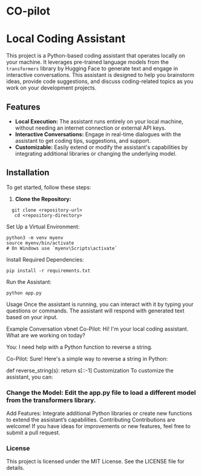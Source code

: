 # CO-pilot
# Local Coding Assistant

This project is a Python-based coding assistant that operates locally on your machine. It leverages pre-trained language models from the `transformers` library by Hugging Face to generate text and engage in interactive conversations. This assistant is designed to help you brainstorm ideas, provide code suggestions, and discuss coding-related topics as you work on your development projects.

## Features
- **Local Execution:** The assistant runs entirely on your local machine, without needing an internet connection or external API keys.
- **Interactive Conversations:** Engage in real-time dialogues with the assistant to get coding tips, suggestions, and support.
- **Customizable:** Easily extend or modify the assistant's capabilities by integrating additional libraries or changing the underlying model.

## Installation

To get started, follow these steps:

1. **Clone the Repository:**

```
  git clone <repository-url>
   cd <repository-directory>
```
 
Set Up a Virtual Environment:

```
python3 -m venv myenv
source myenv/bin/activate  
# On Windows use `myenv\Scripts\activate`
```

Install Required Dependencies:

```
pip install -r requirements.txt
```

Run the Assistant:

```
python app.py
```
Usage
Once the assistant is running, you can interact with it by typing your questions or commands. The assistant will respond with generated text based on your input.

Example Conversation
vbnet
Co-Pilot: Hi! I'm your local coding assistant. What are we working on today?

You: I need help with a Python function to reverse a string.

Co-Pilot: Sure! Here's a simple way to reverse a string in Python:

def reverse_string(s):
    return s[::-1]
Customization
To customize the assistant, you can:

### Change the Model: Edit the app.py file to load a different model from the transformers library.
Add Features: Integrate additional Python libraries or create new functions to extend the assistant’s capabilities.
Contributing
Contributions are welcome! If you have ideas for improvements or new features, feel free to submit a pull request.

### License
This project is licensed under the MIT License. See the LICENSE file for details.

